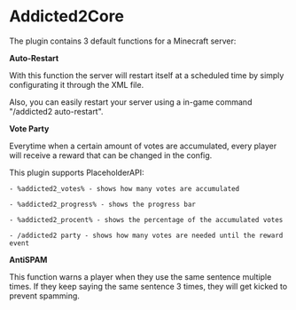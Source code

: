 # Addicted2Core
The plugin contains 3 default functions for a Minecraft server:


**Auto-Restart**

  With this function the server will restart itself at a scheduled time by simply configurating it through the XML file.

  Also, you can easily restart your server using a in-game command "/addicted2 auto-restart".

**Vote Party**

  Everytime when a certain amount of votes are accumulated, every player will receive a reward that can be changed in the config.

  This plugin supports PlaceholderAPI:

    - %addicted2_votes% - shows how many votes are accumulated 
    
    - %addicted2_progress% - shows the progress bar 
    
    - %addicted2_procent% - shows the percentage of the accumulated votes
    
    - /addicted2 party - shows how many votes are needed until the reward event

**AntiSPAM**

  This function warns a player when they use the same sentence multiple times. If they keep saying the same sentence 3 times, they will get kicked to prevent spamming.
